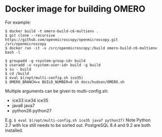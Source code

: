 Docker image for building OMERO
===============================

For example:

    $ docker build -t omero-build-c6-multienv .
    $ git clone --recursive https://github.com/openmicroscopy/openmicroscopy.git /src/openmicroscopy
    $ docker run -it -v /src/openmicroscopy:/build omero-build-c6-multienv bash -l

    $ groupadd -g <system-group-id> build
    $ useradd -u <system-user-id> build -g build
    $ su - build
    $ cd /build
    $ eval $(/opt/multi-config.sh ice35)
    $ OMERO_BRANCH=x BUILD_NUMBER=0 sh docs/hudson/OMERO.sh

Multiple arguments can be given to multi-config.sh:

  - ice33 ice34 ice35
  - java6 java7
  - python26 python27

E.g. `$ eval $(/opt/multi-config.sh ice35 java7 python27)`
Note Python 2.7 with Ice still needs to be sorted out. PostgreSQL 8.4 and 9.2 are both installed.

